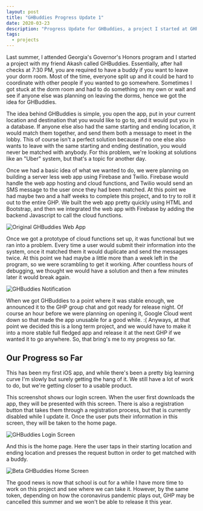 ```yaml
---
layout: post
title: "GHBuddies Progress Update 1"
date: 2020-03-23
description: "Progress Update for GHBuddies, a project I started at GHP last summer."
tags:
  - projects
---
```

Last summer, I attended Georgia's Governor's Honors program and I started a project with my friend Akash called GHBuddies. Essentially, after hall checks at 7:30 PM, you are required to have a buddy if you want to leave your dorm room. Most of the time, everyone split up and it could be hard to coordinate with other people if you wanted to go somewhere. Sometimes I got stuck at the dorm room and had to do something on my own or wait and see if anyone else was planning on leaving the dorms, hence we got the idea for GHBuddies.

The idea behind GHBuddies is simple, you open the app, put in your current location and destination that you would like to go to, and it would put you in a database. If anyone else also had the same starting and ending location, it would match them together, and send them both a message to meet in the lobby. This of course isn't a perfect solution because if no one else also wants to leave with the same starting and ending destination, you would never be matched with anybody. For this problem, we're looking at solutions like an "Uber" system, but that's a topic for another day.

Once we had a basic idea of what we wanted to do, we were planning on building a server less web app using Firebase and Twilio. Firebase would handle the web app hosting and cloud functions, and Twilio would send an SMS message to the user once they had been matched. At this point we had maybe two and a half weeks to complete this project, and to try to roll it out to the entire GHP. We built the web app pretty quickly using HTML and Bootstrap, and then we integrated the web app with Firebase by adding the backend Javascript to call the cloud functions.

![Original GHBuddies Web App](https://assets.maxratmeyer.com/media/ghbuddies-web-screenshot.jpg "Original GHBuddies Web App")

Once we got a prototype of cloud functions set up, it was functional but we ran into a problem. Every time a user would submit their information into the system, once it matched them it would duplicate and send the messages twice. At this point we had maybe a little more than a week left in the program, so we were scrambling to get it working. After countless hours of debugging, we thought we would have a solution and then a few minutes later it would break again.

![GHBuddies Notification](https://assets.maxratmeyer.com/media/ghbuddies-notification-screenshot.jpg "GHBuddies Notification")

When we got GHBuddies to a point where it was stable enough, we announced it to the GHP group chat and got ready for release night. Of course an hour before we were planning on opening it, Google Cloud went down so that made the app unusable for a good while. :( Anyways, at that point we decided this is a long term project, and we would have to make it into a more stable full fledged app and release it at the next GHP if we wanted it to go anywhere. So, that bring's me to my progress so far.

## Our Progress so Far

This has been my first iOS app, and while there's been a pretty big learning curve I'm slowly but surely getting the hang of it. We still have a lot of work to do, but we're getting closer to a usable product.

This screenshot shows our login screen. When the user first downloads the app, they will be presented with this screen. There is also a registration button that takes them through a registration process, but that is currently disabled while I update it. Once the user puts their information in this screen, they will be taken to the home page.

![GHBuddies Login Screen](https://assets.maxratmeyer.com/media/ghbuddies-ios-1.jpg "GHBuddies Login Screen")

And this is the home page. Here the user taps in their starting location and ending location and presses the request button in order to get matched with a buddy.

![Beta GHBuddies Home Screen](https://assets.maxratmeyer.com/media/ghbuddies-ios-2.jpg "Beta GHBuddies Home Screen")

The good news is now that school is out for a while I have more time to work on this project and see where we can take it. However, by the same token, depending on how the coronavirus pandemic plays out, GHP may be cancelled this summer and we won't be able to release it this year.